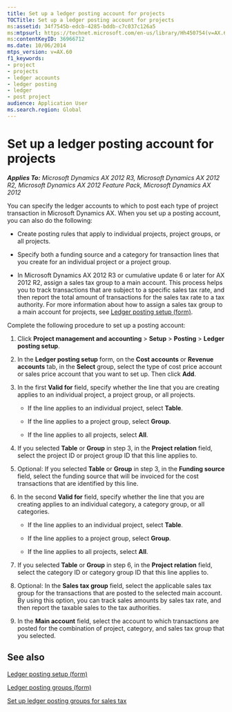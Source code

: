 ```yaml
---
title: Set up a ledger posting account for projects
TOCTitle: Set up a ledger posting account for projects
ms:assetid: 34f7545b-edcb-4285-bddb-c7c037c126a5
ms:mtpsurl: https://technet.microsoft.com/en-us/library/Hh450754(v=AX.60)
ms:contentKeyID: 36966712
ms.date: 10/06/2014
mtps_version: v=AX.60
f1_keywords:
- project
- projects
- ledger accounts
- ledger posting
- ledger
- post project
audience: Application User
ms.search.region: Global
---
```


# Set up a ledger posting account for projects 


_**Applies To:** Microsoft Dynamics AX 2012 R3, Microsoft Dynamics AX 2012 R2, Microsoft Dynamics AX 2012 Feature Pack, Microsoft Dynamics AX 2012_

You can specify the ledger accounts to which to post each type of project transaction in Microsoft Dynamics AX. When you set up a posting account, you can also do the following:

  - Create posting rules that apply to individual projects, project groups, or all projects.

  - Specify both a funding source and a category for transaction lines that you create for an individual project or a project group.

  - In Microsoft Dynamics AX 2012 R3 or cumulative update 6 or later for AX 2012 R2, assign a sales tax group to a main account. This process helps you to track transactions that are subject to a specific sales tax rate, and then report the total amount of transactions for the sales tax rate to a tax authority. For more information about how to assign a sales tax group to a main account for projects, see [Ledger posting setup (form)](https://technet.microsoft.com/en-us/library/aa599270\(v=ax.60\)).

Complete the following procedure to set up a posting account:

1.  Click **Project management and accounting** \> **Setup** \> **Posting** \> **Ledger posting setup**.

2.  In the **Ledger posting setup** form, on the **Cost accounts** or **Revenue accounts** tab, in the **Select** group, select the type of cost price account or sales price account that you want to set up. Then click **Add**.

3.  In the first **Valid for** field, specify whether the line that you are creating applies to an individual project, a project group, or all projects.
    
      - If the line applies to an individual project, select **Table**.
    
      - If the line applies to a project group, select **Group**.
    
      - If the line applies to all projects, select **All**.

4.  If you selected **Table** or **Group** in step 3, in the **Project relation** field, select the project ID or project group ID that this line applies to.

5.  Optional: If you selected **Table** or **Group** in step 3, in the **Funding source** field, select the funding source that will be invoiced for the cost transactions that are identified by this line.

6.  In the second **Valid for** field, specify whether the line that you are creating applies to an individual category, a category group, or all categories.
    
      - If the line applies to an individual project, select **Table**.
    
      - If the line applies to a project group, select **Group**.
    
      - If the line applies to all projects, select **All**.

7.  If you selected **Table** or **Group** in step 6, in the **Project relation** field, select the category ID or category group ID that this line applies to.

8.  Optional: In the **Sales tax group** field, select the applicable sales tax group for the transactions that are posted to the selected main account. By using this option, you can track sales amounts by sales tax rate, and then report the taxable sales to the tax authorities.

9.  In the **Main account** field, select the account to which transactions are posted for the combination of project, category, and sales tax group that you selected.

## See also

[Ledger posting setup (form)](https://technet.microsoft.com/en-us/library/aa599270\(v=ax.60\))

[Ledger posting groups (form)](https://technet.microsoft.com/en-us/library/aa598801\(v=ax.60\))

[Set up ledger posting groups for sales tax](set-up-ledger-posting-groups-for-sales-tax.md)

  


